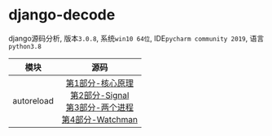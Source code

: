 # django-decode
django源码分析, 版本`3.0.8`, 系统`win10 64位`, IDE`pycharm community 2019`, 语言`python3.8`

|模块|源码|
|:---:|:---:|
|autoreload|[第1部分-核心原理](docs/autoreload/第1部分-核心原理.md) <br /> [第2部分-Signal](docs/autoreload/第2部分-Signal.md) <br/> [第3部分-两个进程](docs/autoreload/第3部分-两个进程.md) <br/> [第4部分-Watchman](docs/autoreload/第4部分-Watchman.md)|
